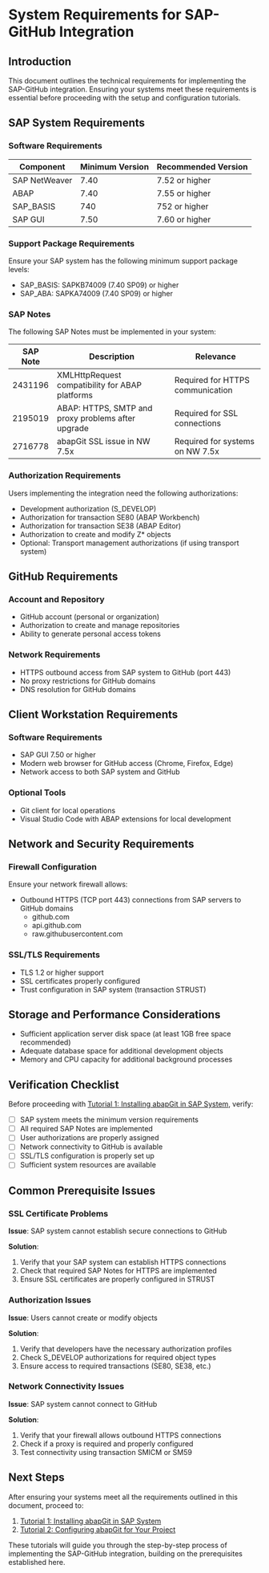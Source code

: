 # System Requirements for SAP-GitHub Integration

## Introduction

This document outlines the technical requirements for implementing the SAP-GitHub integration. Ensuring your systems meet these requirements is essential before proceeding with the setup and configuration tutorials.

## SAP System Requirements

### Software Requirements

| Component | Minimum Version | Recommended Version |
|---|---|---|
| SAP NetWeaver | 7.40 | 7.52 or higher |
| ABAP | 7.40 | 7.55 or higher |
| SAP_BASIS | 740 | 752 or higher |
| SAP GUI | 7.50 | 7.60 or higher |

### Support Package Requirements

Ensure your SAP system has the following minimum support package levels:

- SAP_BASIS: SAPKB74009 (7.40 SP09) or higher
- SAP_ABA: SAPKA74009 (7.40 SP09) or higher

### SAP Notes

The following SAP Notes must be implemented in your system:

| SAP Note | Description | Relevance |
|---|---|---|
| 2431196 | XMLHttpRequest compatibility for ABAP platforms | Required for HTTPS communication |
| 2195019 | ABAP: HTTPS, SMTP and proxy problems after upgrade | Required for SSL connections |
| 2716778 | abapGit SSL issue in NW 7.5x | Required for systems on NW 7.5x |

### Authorization Requirements

Users implementing the integration need the following authorizations:

- Development authorization (S_DEVELOP)
- Authorization for transaction SE80 (ABAP Workbench)
- Authorization for transaction SE38 (ABAP Editor)
- Authorization to create and modify Z* objects
- Optional: Transport management authorizations (if using transport system)

## GitHub Requirements

### Account and Repository

- GitHub account (personal or organization)
- Authorization to create and manage repositories
- Ability to generate personal access tokens

### Network Requirements

- HTTPS outbound access from SAP system to GitHub (port 443)
- No proxy restrictions for GitHub domains
- DNS resolution for GitHub domains

## Client Workstation Requirements

### Software Requirements

- SAP GUI 7.50 or higher
- Modern web browser for GitHub access (Chrome, Firefox, Edge)
- Network access to both SAP system and GitHub

### Optional Tools

- Git client for local operations
- Visual Studio Code with ABAP extensions for local development

## Network and Security Requirements

### Firewall Configuration

Ensure your network firewall allows:

- Outbound HTTPS (TCP port 443) connections from SAP servers to GitHub domains
  - github.com
  - api.github.com
  - raw.githubusercontent.com

### SSL/TLS Requirements

- TLS 1.2 or higher support
- SSL certificates properly configured
- Trust configuration in SAP system (transaction STRUST)

## Storage and Performance Considerations

- Sufficient application server disk space (at least 1GB free space recommended)
- Adequate database space for additional development objects
- Memory and CPU capacity for additional background processes

## Verification Checklist

Before proceeding with [Tutorial 1: Installing abapGit in SAP System](../3-setup-guide/installing-abapgit.md), verify:

- [ ] SAP system meets the minimum version requirements
- [ ] All required SAP Notes are implemented
- [ ] User authorizations are properly assigned
- [ ] Network connectivity to GitHub is available
- [ ] SSL/TLS configuration is properly set up
- [ ] Sufficient system resources are available

## Common Prerequisite Issues

### SSL Certificate Problems

**Issue**: SAP system cannot establish secure connections to GitHub

**Solution**:
1. Verify that your SAP system can establish HTTPS connections
2. Check that required SAP Notes for HTTPS are implemented
3. Ensure SSL certificates are properly configured in STRUST

### Authorization Issues

**Issue**: Users cannot create or modify objects

**Solution**:
1. Verify that developers have the necessary authorization profiles
2. Check S_DEVELOP authorizations for required object types
3. Ensure access to required transactions (SE80, SE38, etc.)

### Network Connectivity Issues

**Issue**: SAP system cannot connect to GitHub

**Solution**:
1. Verify that your firewall allows outbound HTTPS connections
2. Check if a proxy is required and properly configured
3. Test connectivity using transaction SMICM or SM59

## Next Steps

After ensuring your systems meet all the requirements outlined in this document, proceed to:

1. [Tutorial 1: Installing abapGit in SAP System](../3-setup-guide/installing-abapgit.md)
2. [Tutorial 2: Configuring abapGit for Your Project](../3-setup-guide/configure-abapgit.md)

These tutorials will guide you through the step-by-step process of implementing the SAP-GitHub integration, building on the prerequisites established here. 